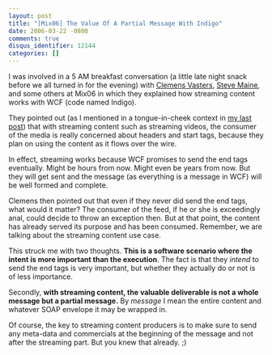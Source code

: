 ```yaml
---
layout: post
title: "[Mix06] The Value Of A Partial Message With Indigo"
date: 2006-03-22 -0800
comments: true
disqus_identifier: 12144
categories: []
---
```

I was involved in a 5 AM breakfast conversation (a little late night
snack before we all turned in for the evening) with [Clemens
Vasters](http://staff.newtelligence.net/clemensv/ "Clemens Vasters Blog"),
[Steve Maine](http://hyperthink.net/blog/ "Steve Maine's Blog"), and
some others at Mix06 in which they explained how streaming content works
with WCF (code named Indigo).

They pointed out (as I mentioned in a tongue-in-cheek context in [my
last
post](http://haacked.com/archive/2006/03/23/AndTheAwardToTheFunniestCommenterOnThisBlogGoesTo.aspx "Funniest Commenter"))
that with streaming content such as streaming videos, the consumer of
the media is really concerned about headers and start tags, because they
plan on using the content as it flows over the wire.

In effect, streaming works because WCF promises to send the end tags
eventually. Might be hours from now. Might even be years from now. But
they will get sent and the message (as everything is a message in WCF)
will be well formed and complete.

Clemens then pointed out that even if they never did send the end tags,
what would it matter? The consumer of the feed, if he or she is
exceedingly anal, could decide to throw an exception then. But at that
point, the content has already served its purpose and has been consumed.
Remember, we are talking about the streaming content use case.

This struck me with two thoughts. **This is a software scenario where
the intent is more important than the execution**. The fact is that they
*intend* to send the end tags is very important, but whether they
actually do or not is of less importance.

Secondly, **with streaming content, the valuable deliverable is not a
whole message but a partial message.** By *message* I mean the entire
content and whatever SOAP envelope it may be wrapped in.

Of course, the key to streaming content producers is to make sure to
send any meta-data and commercials at the beginning of the message and
not after the streaming part. But you knew that already. ;)

